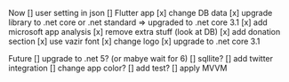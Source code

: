 Now
[] user setting in json
[] Flutter app
[x] change DB data
[x] upgrade library to .net core or .net standard => upgraded to .net core 3.1 
[x] add microsoft app analysis
[x] remove extra stuff (look at DB)
[x] add donation section
[x] use vazir font
[x] change logo
[x] upgrade to .net core 3.1

Future
[] upgrade to .net 5? (or mabye wait for 6)
[] sqllite?
[] add twitter integration
[] change app color?
[] add test?
[] apply MVVM
